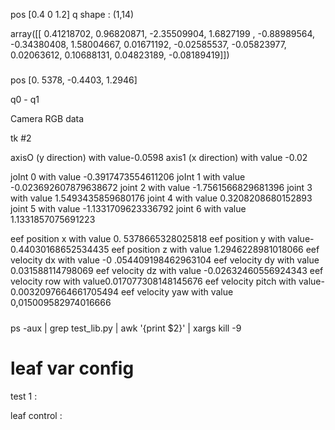 pos [0.4 0 1.2]
q shape : (1,14)

array([[ 0.41218702,  0.96820871, -2.35509904,  1.6827199 , -0.88989564,
        -0.34380408,  1.58004667,  0.01671192, -0.02585537, -0.05823977,
         0.02063612,  0.10688131,  0.04823189, -0.08189419]])


#####

pos [0. 5378, -0.4403, 1.2946]

q0 - q1

Camera RGB data

tk #2

axisO (y direction) with value-0.0598
axis1 (x direction) with value -0.02

joInt 0 with value -0.3917473554611206
joInt 1 with value -0.023692607879638672
joint 2 with value -1.7561566829681396
joint 3 with value 1.5493435859680176
joint 4 with value 0.3208208680152893
joint 5 with value -1.1331709623336792
joint 6 with value 1.1331857075691223

eef position x with value 0. 5378665328025818
eef position y with value-0.44030168652534435
eef position z with value 1.2946228981018066
eef velocity dx with value -0 .054409198462963104
eef velocity dy with value 0.031588114798069
eef velocity dz with value -0.02632460556924343
eef velocity row with value0.017077308148145676
eef velocity pitch with value-0.0032097664661705494
eef velocity yaw with value 0,015009582974016666

#####

ps -aux | grep test_lib.py | awk '{print $2}' | xargs kill -9 


#####


leaf var config 
===============

test 1  :

leaf control : 